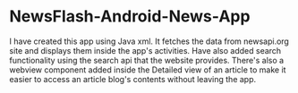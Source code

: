 # NewsFlash-Android-News-App
I have created this app using Java xml. It fetches the data from newsapi.org site and displays them inside the app's activities. Have also added search functionality using the search api that the website provides. There's also a webview component added inside the Detailed view of an article to make it easier to access an article blog's contents without leaving the app.
